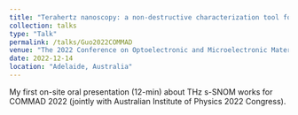 ```yaml
---
title: "Terahertz nanoscopy: a non-destructive characterization tool for nanomaterials and nanostructures"
collection: talks
type: "Talk"
permalink: /talks/Guo2022COMMAD
venue: "The 2022 Conference on Optoelectronic and Microelectronic Materials and Devices (COMMAD)"
date: 2022-12-14
location: "Adelaide, Australia"
---
```


My first on-site oral presentation (12-min) about THz s-SNOM works for COMMAD 2022 (jointly with Australian Institute of Physics 2022 Congress).